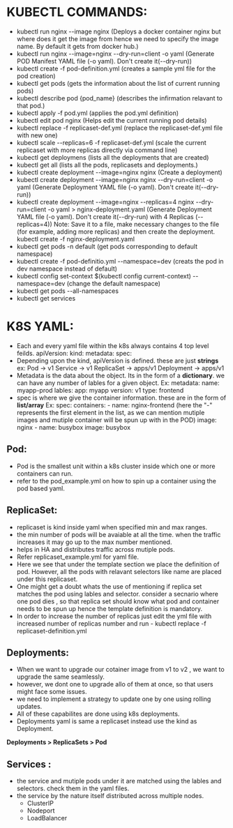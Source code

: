 # KUBECTL COMMANDS:

- kubectl run nginx --image nginx
  (Deploys a docker container nginx but where does it get the image from hence we need to specify the image name. By default it gets from docker hub.)
- kubectl run nginx --image=nginx --dry-run=client -o yaml
  (Generate POD Manifest YAML file (-o yaml). Don't create it(--dry-run))
- kubectl create -f pod-definition.yml 
  (creates a sample yml file for the pod creation)
- kubectl get pods
  (gets the information about the list of current running pods)
- kubectl describe pod {pod_name}
  (describes the infirmation relavant to that pod.)
- kubectl apply -f pod.yml
  (applies the pod.yml definition)
- kubectl edit pod nginx
  (Helps edit the current running pod details)
- kubectl replace -f replicaset-def.yml
  (replace the replicaset-def.yml file with new one)
- kubectl scale --replicas=6 -f replicaset-def.yml
  (scale the current replicaset with more replicas directly via command line)
- kubectl get deploymens 
  (lists all the deployments that are created)
- kubectl get all
  (lists all the pods, replicasets and deployments.)
- kubectl create deployment --image=nginx nginx
  (Create a deployment)
- kubectl create deployment --image=nginx nginx --dry-run=client -o yaml
  (Generate Deployment YAML file (-o yaml). Don't create it(--dry-run))
- kubectl create deployment --image=nginx --replicas=4 nginx --dry-run=client -o yaml > nginx-deployment.yaml
  (Generate Deployment YAML file (-o yaml). Don't create it(--dry-run) with 4 Replicas (--replicas=4))
  Note: Save it to a file, make necessary changes to the file (for example, adding more replicas) and then create the deployment.
  kubectl create -f nginx-deployment.yaml
- kubectl get pods -n default
  (get pods corresponding to default namespace)
- kubectl create -f pod-definitio.yml --namespace=dev
  (creats the pod in dev namespace instead of default)
- kubectl config set-context $(kubectl config current-context) --namespace=dev
  (change the default namespace)
- kubectl get pods --all-namespaces
- kubectl get services

# K8S YAML:

- Each and every yaml file within the k8s always contains 4 top level feilds.
  apiVersion:
  kind:
  metadata:
  spec:
- Depending upon the kind, apiVersion is defined. these are just **strings**
  ex: Pod  -> v1
      Service -> v1
      ReplicaSet -> apps/v1
      Deployment -> apps/v1
- Metadata is the data about the object. Its in the form of a **dictionary**. 
  we can have any number of lables for a given object.
  Ex: metadata:
        name: myapp-prod
        lables: 
          app: myapp
          version: v1
          type: frontend
- spec is where we give the container information. these are in the form of **list/array**
  Ex: spec:
        containers:
          - name: nginx-frontend   (here the "-" represents the first element in the list, as we can mention mutiple images and mutiple container will be spun up with in the POD)
            image: nginx
          - name: busybox
            image: busybox    

## Pod:

- Pod is the smallest unit within a k8s cluster inside which one or more containers can run.
- refer to the pod_example.yml on how to spin up a container using the pod based yaml.
        
## ReplicaSet:

- replicaset is kind inside yaml when specified min and max ranges.
- the min number of pods will be avaiable at all the time. when the traffic increases it may go up to the max number mentioned.
- helps in HA and distributes traffic across mutiple pods.
- Refer replicaset_example.yml for yaml file.
- Here we see that under the template section we place the definition of pod. However, all the pods with relavant selectors like name are placed under this replicaset.
- One might get a doubt whats the use of mentioning if replica set matches the pod using lables and selector. consider a secnario where one pod dies , so that replica set should know what pod and container needs to be spun up hence the template definition is mandatory.
- In order to increase the number of replicas  just edit the yml file with increased number of replicas number and run - kubectl replace -f replicaset-definition.yml

## Deployments: 

- When we want to upgrade our cotainer image from v1 to v2 , we want to upgrade the same seamlessly.
- however, we dont one to upgrade allo of them at once, so that users might face some issues.
- we need to implement a strategy to update one by one using rolling updates.
- All of these capabilites are done using k8s deployments.
- Deployments yaml is same a replicaset instead use the kind as Deployment.


**Deployments > ReplicaSets > Pod**


## Services :

- the service and mutiple pods under it are matched using the lables and selectors. check them in the yaml files.
- the service by the nature itself distributed across multiple nodes.
  - ClusterIP
  - Nodeport 
  - LoadBalancer
  